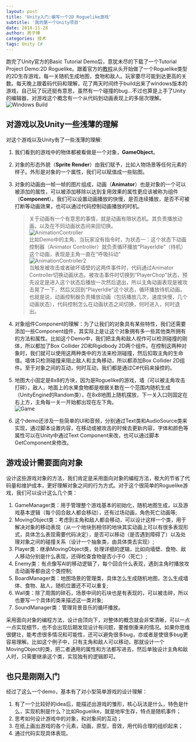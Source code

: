 ```yaml
---
layout: post
title: 'Unity入门:编写一个2D Roguelike游戏'
subtitle: '我的第一个Unity项目'
date: 2018-11-28
author: 周子博
categories: 技术
tags: Unity C#
---
```


<p>跑完了Unity官方的Basic Tutorial Demo后，意犹未尽的下载了一个Tutorial Project Demo:2D Roguelike。跟着官方的<a href="https://unity3d.com/cn/learn/tutorials/s/2d-roguelike-tutorial">教程</a>从头开始做了一个Roguelike类型的2D生存游戏，每一关随机生成地图，食物和敌人。玩家要尽可能到达更高的关数。每天晚上跟着码代码和理解，花了两天时间终于build出来了windows版本的游戏，自己玩了玩还挺有意思，虽然有一个碰撞的bug...不过也算是上手了Unity的编辑器，对游戏这个概念有一个从代码到动画表现上的多层次理解。<br />
<img src="https://i.loli.net/2019/05/25/5ce905c5492e939016.png" alt="Windows Build" /></p>
<h2>对游戏以及Unity一些浅薄的理解</h2>
<p>对这个游戏以及Unity有了一些浅薄的理解:  
</p>
<ol>
<li><p>我们看到的游戏中的物体都被看做是一个对象，<strong>GameObject</strong>。</p>
</li>
<li><p>对象的形态外貌（<strong>Sprite Render</strong>）由我们赋予，比如人物场景等任何元素的样子。外形是对象的一个属性，我们可以赋值成一些贴图。</p>
</li>
<li>
<p>对象的动画由一帧一帧的图片组成，动画（<strong>Animator</strong>）也是对象的一个可以被添加的属性，可以被添加移除以达到复用效果的属性更应该被称为组件（<strong>Component</strong>）。我们可以设置动画播放的快慢，是否连续播放，是否不可被打断等动画效果，也可以通过代码控制动画播放的时机。</p>
<blockquote>
<p>关于动画有一个有意思的事情，就是动画有限状态机。其负责播放动画，以及在不同动画状态间来回切换。<br />
<img src="https://i.loli.net/2019/05/25/5ce905c55bbff23067.png" alt="AnimationController" /><br />
比如Demo中的主角，当玩家没有指令时，为状态一：这个状态下动画控制器（Animator Controller）就负责循环播放“PlayerIdle”（待机）这个动画，表现是主角一直在“呼吸抖动”<br />
<img src="https://i.loli.net/2019/05/25/5ce905c55cc8646305.png" alt="AnimationController2" /><br />
当触发被攻击或者破坏墙壁的这两件事件时，代码通过Animator  Controller切换动画状态。被攻击事件时切换到“PlayerChop”状态，预先设定是进入这个状态后播放一次然后退出，所以主角动画表现是被攻击晃了一下，然后又回到“PlayerIdle”这个状态，循环播放待机动画。<br />
也就是说，动画控制器负责播放动画（包括播放几次，速度快慢，几个动画状态），代码控制怎么在动画状态之间切换，何时进入，何时退出。</p>
</blockquote>
</li>
<li>
<p>对象组件Component的理解：为了让我们的对象具有某些特性，我们还需要添加一些Component组件，其实际上是让这个对象拥有多一些其他类所拥有的方法和属性。比如这个Demo中，我们把主角和敌人视作可以检测碰撞的刚体，所以都加了Box Collider 2D和Rigidbody 2D两个组件。在控制这两种对象时，我们就可以使用这两种类中的方法来检测碰撞，然后扣取主角的生命值。墙体只检测碰撞来阻止敌人和主角移动，所以都添加Box Collider 2D组件。至于对象之间的互动，何时互动，我们都是通过C#代码来操控的。</p>
</li>
<li><p>地图大小固定是8x8的方块，因为是Roguelike的游戏，墙（可以被主角攻击打碎），敌人，地面上的水果食物都是根据关数在一个范围内随机生成（UnityEngine的Random类），在8x8地图上随机摆放，下一关入口则固定在右上方，主角每一关一开始都出现在左下角。<br />
<img src="https://i.loli.net/2019/05/25/5ce905c57b0dc60751.png" alt="Game" /></p>
</li>
<li><p>这个demo还涉及一些简单的UI和音频，分别通过Text类和AudioSource类来实现，通过脚本设置内容，在移动或被攻击的时候去更新内容，字体和颜色等属性可以在Unity中通过Text Component来改，也可以通过脚本GetComponent来修改。</p>   
</li>
</ol>
<h2>游戏设计需要面向对象</h2>
<p>设计这些游戏对象的方法，我们肯定是采用面向对象的编程方法，极大的节省了代码量和维护成本，更好理解对象之间的行为方式。对于这个很简单的Roguelike游戏，我们可以设计这么几个类：</p>
<ol>
<li>GameManager类：用于管理整个游戏基本的初始化，随机地图生成，以及游戏基本逻辑（每个回合敌人都会移动），还有过场动画，角色死亡动画等;</li>
<li>MovingObject类：考虑到主角和敌人都会移动，可以设计这样一个类，用于解决对象的移动表现（从一个地块到相邻的地块其实动画上可以有很多表现形式，具体怎么表现需要代码决定），是否可以移动（是否遇到障碍了）以及处理对象之间的碰撞关系（设计一个抽象类，由具体类去实现）;</li>
<li>Player类：继承MovingObject类，处理详细的逻辑，比如向墙壁、食物、敌人移动分别是什么表现，还得检查食物是否小于0（死亡）;</li>
<li>Enemy类：有点像写AI的移动逻辑了，每个回合什么表现，遇到主角时播放攻击动画等都由这个类控制;</li>
<li>BoardManager类：地图场景的管理类，具体怎么生成随机地图，怎么生成墙体、食物、敌人，随机位置还不可以重复;</li>
<li>Wall类：除了周围的碎石，场景中间的石块也是有表现的，可以被击碎，所以也要写一个具体的类来描述这一类对象;</li>
<li>SoundManager类：管理背景音乐的循环播放。  
</li>
</ol>
<p>采用面向对象的编程方法，设计由顶向下，对整体的概念就会非常清晰，可以一点一点实现细节，也不会出现后期发现设计有问题，要推倒重来的情况。如果你思维很健壮，能考虑很多情况和可能性，还可以避免很多bug，亦或者是使很多bug更容易理解。比如这个例子中，只有主角和敌人可以移动，那就设计一个MovingObject的类，把二者通用的属性和方法都写进去，然后单独设计主角和敌人时，只需要继承这个类，实现独有的逻辑即可。  
</p>
<h2>也只是刚刚入门</h2>
<p>经过了这么一个demo，基本有了对小型简单游戏的设计理解：</p>
<ol>
<li>有了一个比较好的idea后，能描述出游戏的雏形，核心玩法是什么，特色是什么，实现机制是什么？比如Roguelike，就是地牢生存，特点是随机事件；</li>
<li>思考如何设计游戏中的对象，和对象间的互动；</li>
<li>在纸上画出游戏的各个元素，动画，原型，音效，用代码合理的组织起来；</li>
<li>通过代码实现具体表现。</li>
</ol>
